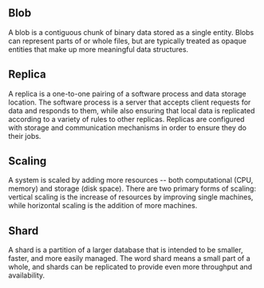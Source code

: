 ## Blob

A blob is a contiguous chunk of binary data stored as a single entity. Blobs can represent parts of or whole files, but are typically treated as opaque entities that make up more meaningful data structures.

## Replica

A replica is a one-to-one pairing of a software process and data storage location. The software process is a server that accepts client requests for data and responds to them, while also ensuring that local data is replicated according to a variety of rules to other replicas. Replicas are configured with storage and communication mechanisms in order to ensure they do their jobs.

## Scaling

A system is scaled by adding more resources -- both computational (CPU, memory) and storage (disk space). There are two primary forms of scaling: vertical scaling is the increase of resources by improving single machines, while horizontal scaling is the addition of more machines.

## Shard

A shard is a partition of a larger database that is intended to be smaller, faster, and more easily managed. The word shard means a small part of a whole, and shards can be replicated to provide even more throughput and availability.
